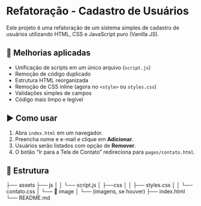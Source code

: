 # Refatoração - Cadastro de Usuários

Este projeto é uma refatoração de um sistema simples de cadastro de usuários utilizando HTML, CSS e JavaScript puro (Vanilla JS).

## 🔧 Melhorias aplicadas

- Unificação de scripts em um único arquivo (`script.js`)
- Remoção de código duplicado
- Estrutura HTML reorganizada
- Remoção de CSS inline (agora no `<style>` ou `styles.css`)
- Validações simples de campos
- Código mais limpo e legível

## ▶️ Como usar

1. Abra `index.html` em um navegador.
2. Preencha nome e e-mail e clique em **Adicionar**.
3. Usuários serão listados com opção de **Remover**.
4. O botão “Ir para a Tela de Contato” redireciona para `pages/contato.html`.

## 📁 Estrutura


├── assets
  ├── js │
       │ └── script.js │
  ├──css │
  │ ├── styles.css │
  │ └── contato.css
  │ └── 📁 image │ └── (imagens, se houver)
├── index.html
└── README.md

